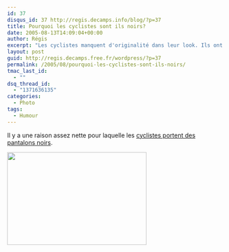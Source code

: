 ```yaml
---
id: 37
disqus_id: 37 http://regis.decamps.info/blog/?p=37
title: Pourquoi les cyclistes sont ils noirs?
date: 2005-08-13T14:09:04+00:00
author: Régis
excerpt: "Les cyclistes manquent d'originalité dans leur look. Ils ont toujours un bas noir. "
layout: post
guid: http://regis.decamps.free.fr/wordpress/?p=37
permalink: /2005/08/pourquoi-les-cyclistes-sont-ils-noirs/
tmac_last_id:
  - ""
dsq_thread_id:
  - "1371636135"
categories:
  - Photo
tags:
  - Humour
---
```

Il y a une raison assez nette pour laquelle les [cyclistes portent des pantalons noirs](http://www.alivewithlove.com/cyclists.html).

<img src="http://www.alivewithlove.com/images/black.jpg" alt="" border="0" height="216" width="324" />
